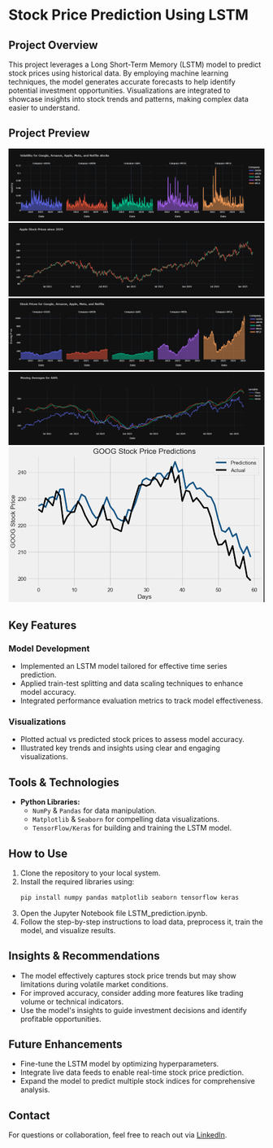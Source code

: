 # Stock Price Prediction Using LSTM

## Project Overview
This project leverages a Long Short-Term Memory (LSTM) model to predict stock prices using historical data. By employing machine learning techniques, the model generates accurate forecasts to help identify potential investment opportunities. Visualizations are integrated to showcase insights into stock trends and patterns, making complex data easier to understand.

## Project Preview
![Stock Prediction Visualization](Area_Chart.png)
![Stock Prediction Visualization](Candlestick_Chart.png)
![Stock Prediction Visualization](Faceted_Area.png)
![Stock Prediction Visualization](Line_Chart_with_Moving_Averages.png)
![Stock Prediction Visualization](LineChart.png)

## Key Features

### Model Development
- Implemented an LSTM model tailored for effective time series prediction.  
- Applied train-test splitting and data scaling techniques to enhance model accuracy.  
- Integrated performance evaluation metrics to track model effectiveness.

### Visualizations
- Plotted actual vs predicted stock prices to assess model accuracy.  
- Illustrated key trends and insights using clear and engaging visualizations.

## Tools & Technologies
- **Python Libraries:**  
  - `NumPy` & `Pandas` for data manipulation.  
  - `Matplotlib` & `Seaborn` for compelling data visualizations.  
  - `TensorFlow/Keras` for building and training the LSTM model.

## How to Use
1. Clone the repository to your local system.  
2. Install the required libraries using:
   ```bash
   pip install numpy pandas matplotlib seaborn tensorflow keras
3. Open the Jupyter Notebook file LSTM_prediction.ipynb.
4. Follow the step-by-step instructions to load data, preprocess it, train the model, and visualize results.

## Insights & Recommendations
- The model effectively captures stock price trends but may show limitations during volatile market conditions.  
- For improved accuracy, consider adding more features like trading volume or technical indicators.  
- Use the model's insights to guide investment decisions and identify profitable opportunities.  

## Future Enhancements
- Fine-tune the LSTM model by optimizing hyperparameters.  
- Integrate live data feeds to enable real-time stock price prediction.  
- Expand the model to predict multiple stock indices for comprehensive analysis.

## Contact

For questions or collaboration, feel free to reach out via [LinkedIn](https://www.linkedin.com/in/vedantshinde25).
